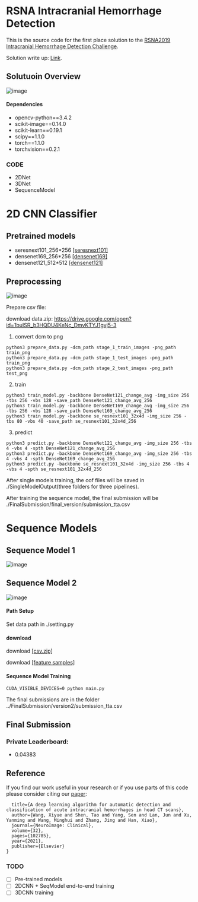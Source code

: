# RSNA Intracranial Hemorrhage Detection
This is the source code for the first place solution to the [RSNA2019 Intracranial Hemorrhage Detection Challenge](https://www.kaggle.com/c/rsna-intracranial-hemorrhage-detection).

Solution write up: [Link](https://www.kaggle.com/c/rsna-intracranial-hemorrhage-detection/discussion/117210#latest-682640).

## Solutuoin Overview
![image](https://github.com/SeuTao/RSNA2019_1st_place_solution/blob/master/docs/overview.png)

#### Dependencies
- opencv-python==3.4.2
- scikit-image==0.14.0
- scikit-learn==0.19.1
- scipy==1.1.0
- torch==1.1.0
- torchvision==0.2.1

### CODE
- 2DNet
- 3DNet
- SequenceModel

# 2D CNN Classifier

## Pretrained models
- seresnext101_256*256 [\[seresnext101\]](https://drive.google.com/open?id=18Py5eW1E4hSbTT6658IAjQjJGS28grdx)
- densenet169_256*256 [\[densenet169\]](https://drive.google.com/open?id=1vCsX12pMZxBmuGGNVnjFFiZ-5u5vD-h6)
- densenet121_512*512 [\[densenet121\]](https://drive.google.com/open?id=1o0ok-6I2hY1ygSWdZOKmSD84FsEpgDaa)

## Preprocessing
![image](https://github.com/SeuTao/RSNA2019_1st_place_solution/blob/master/docs/preprocessing.png)

Prepare csv file:

download data.zip:  https://drive.google.com/open?id=1buISR_b3HQDU4KeNc_DmvKTYJ1gvj5-3

1. convert dcm to png
```
python3 prepare_data.py -dcm_path stage_1_train_images -png_path train_png
python3 prepare_data.py -dcm_path stage_1_test_images -png_path train_png
python3 prepare_data.py -dcm_path stage_2_test_images -png_path test_png
```

2. train

```
python3 train_model.py -backbone DenseNet121_change_avg -img_size 256 -tbs 256 -vbs 128 -save_path DenseNet121_change_avg_256
python3 train_model.py -backbone DenseNet169_change_avg -img_size 256 -tbs 256 -vbs 128 -save_path DenseNet169_change_avg_256
python3 train_model.py -backbone se_resnext101_32x4d -img_size 256 -tbs 80 -vbs 40 -save_path se_resnext101_32x4d_256
```

3. predict
```
python3 predict.py -backbone DenseNet121_change_avg -img_size 256 -tbs 4 -vbs 4 -spth DenseNet121_change_avg_256
python3 predict.py -backbone DenseNet169_change_avg -img_size 256 -tbs 4 -vbs 4 -spth DenseNet169_change_avg_256
python3 predict.py -backbone se_resnext101_32x4d -img_size 256 -tbs 4 -vbs 4 -spth se_resnext101_32x4d_256
```

After single models training,  the oof files will be saved in ./SingleModelOutput(three folders for three pipelines). 

After training the sequence model, the final submission will be ./FinalSubmission/final_version/submission_tta.csv

# Sequence Models

## Sequence Model 1
![image](https://github.com/SeuTao/RSNA2019_1st_place_solution/blob/master/docs/s1.png)

## Sequence Model 2
![image](https://github.com/SeuTao/RSNA2019_1st_place_solution/blob/master/docs/s2.png)

#### Path Setup
Set data path in ./setting.py

#### download 

download [\[csv.zip\]](https://drive.google.com/open?id=1qYi4k-DuOLJmyZ7uYYrnomU2U7MrYRBV)

download [\[feature samples\]](https://drive.google.com/open?id=1lJgzZoHFu6HI4JBktkGY3qMk--28IUkC)

#### Sequence Model Training
```
CUDA_VISIBLE_DEVICES=0 python main.py
```
The final submissions are in the folder ../FinalSubmission/version2/submission_tta.csv

## Final Submission
### Private Leaderboard:
- 0.04383
## Reference
If you find our work useful in your research or if you use parts of this code please consider citing our [paper](https://doi.org/10.1016/j.nicl.2021.102785):

```@article{wang2021deep,
  title={A deep learning algorithm for automatic detection and classification of acute intracranial hemorrhages in head CT scans},
  author={Wang, Xiyue and Shen, Tao and Yang, Sen and Lan, Jun and Xu, Yanming and Wang, Minghui and Zhang, Jing and Han, Xiao},
  journal={NeuroImage: Clinical},
  volume={32},
  pages={102785},
  year={2021},
  publisher={Elsevier}
} 
```


### TODO
- [ ] Pre-trained models
- [ ] 2DCNN + SeqModel end-to-end training 
- [ ] 3DCNN training
